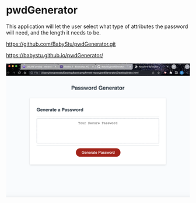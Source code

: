 # pwdGenerator

This application will let the user select what type of attributes the password will need, and the length it needs to be. 

https://github.com/BabyStu/pwdGenerator.git

https://babystu.github.io/pwdGenerator/

![screenshot of application](./Assets/screenshot.png)


